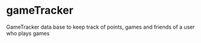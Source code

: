 # gameTracker
GameTracker data base to keep track of points, games and friends of a user who plays games
